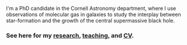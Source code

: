 I'm a PhD candidate in the Cornell Astronomy department, where I use observations of molecular gas in galaxies to study the interplay between star-formation and the growth of the central supermassive black hole. 

### See here for my [research](./content/pages/research.md), [teaching](./content/pages/teaching.md), and [CV](./content/pages/vitae.md). 


